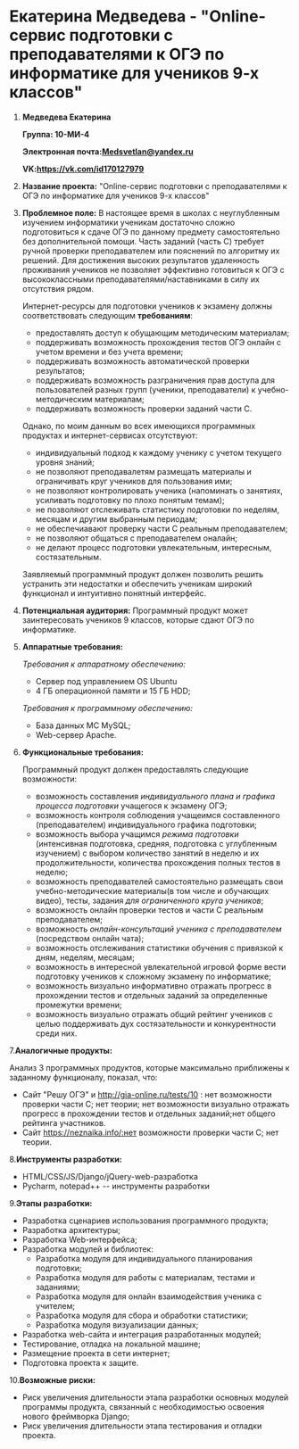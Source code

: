 # Екатерина Медведева - "Online-сервис подготовки с преподавателями к ОГЭ по информатике для учеников 9-х классов"

1. **Медведева Екатерина**

     **Группа: 10-МИ-4**

     **Электронная почта:Medsvetlan@yandex.ru**

     **VK:https://vk.com/id170127979**

2. **Название проекта:**
"Online-сервис подготовки с преподавателями к ОГЭ по информатике для учеников 9-х классов"

3. **Проблемное поле:**
    В настоящее время в школах с неуглубленным изучением информатики ученикам достаточно сложно подготовиться к сдаче ОГЭ по данному предмету самостоятельно без дополнительной помощи. Часть заданий (часть С) требует ручной проверки преподавателем или пояснений по алгоритму их решений. Для достижения высоких результатов удаленность проживания учеников не позволяет эффективно готовиться к ОГЭ с высококлассными преподавателями/наставниками в силу их отсутствия рядом.
    
    Интернет-ресурсы для подготовки учеников к экзамену должны соответствовать следующим **требованиям**:
    
    * предоставлять доступ к обущающим методическим материалам;
    * поддерживать возможность прохождения тестов ОГЭ онлайн с учетом времени и без учета времени;
    * поддерживать возможность автоматической проверки результатов;
    * поддерживать возможность разграничения прав доступа для пользователей разных групп (ученики, преподаватели) к учебно-методическим материалам;
    * поддерживать возможность проверки заданий части С.

    Однако, по моим данным во всех имеющихся программных продуктах и интернет-сервисах отсутствуют:
    
    * индивидуальный подход к каждому ученику с учетом текущего уровня знаний;
    * не позволяют преподавалетям размещать материалы и ограничивать круг учеников для пользования ими;
    * не позволяют контролировать ученика (напоминать о занятиях, усиливать подготовку по плохо понятым темам);
    * не позволяют отслеживать статистику подготовки по неделям, месяцам и другим выбранным периодам;
    * не обеспечиавают проверку части С реальным преподавателем;
    * не позволяют общаться с преподавателем оналайн;
    * не делают процесс подготовки увлекательным, интересным, состязательным.
    
    Заявляемый программный продукт должен позволить решить устранить эти недостатки и обеспечить ученикам широкий функционал и интуитивно понятный интерфейс.

4. **Потенциальная аудитория:**
    Программный продукт может заинтересовать учеников 9 классов, которые сдают ОГЭ по информатике.

5. **Аппаратные требования:**

    *Требования к аппаратному обеспечению:*
     - Сервер под управлением OS Ubuntu
     - 4 ГБ операционной памяти и 15 ГБ HDD;
     
    *Требования к программному обеспечению:*
     - База данных MC MySQL;
     - Web-сервер Apache.
    
    
 6. **Функциональные требования:**
 
    Программный продукт должен предоставлять следующие возможности:
    * возможность составления *индивидуального плана и графика процесса подготовки* учащегося к экзамену ОГЭ;
    * возможность контроля соблюдения учащеимся составленного (преподавателем) индивидуального графика подготовки;
    * возможность выбора учащимся *режима подготовки* (интенсивная подготовка, средняя, подготовка с углубленным изучением) с выбором количество занятий в неделю и их продолжительности, количества прохождения полных тестов в неделю;
    * возможность преподавателей самостоятельно размещать свои учебно-методические материалы(в том числе и обучающих видео), тесты, задания *для ограниченного круга учеников*;
    * возможность онлайн проверки тестов и части C реальным преподавателем;
    * возможность *онлайн-консультаций ученика с преподавателем* (посредством онлайн чата);
    * возможность отслеживания статистики обучения с привязкой к дням, неделям, месяцам;
    * возможность в интересной увлекательной игровой форме вести подготовку учеников к сложному экзамену по информатике;
    * возможность визуально информативно отражать прогресс в прохождении тестов и отдельных заданий за определенные промежутки времени;
    * возможность визуально отражать общий рейтинг учеников с целью поддерживать дух состязательности и конкурентности среди них.

7.**Аналогичные продукты:**

   Анализ 3 программных продуктов, которые максимально приближены к заданному функционалу, показал, что:

   * Сайт "Решу ОГЭ" и http://gia-online.ru/tests/10 : нет возможности проверки части C; нет теории; нет возможности визуально отражать прогресс в прохождении тестов и отдельных заданий;нет общего рейтинга участников.
   * Сайт https://neznaika.info/:нет возможности проверки части C; нет теории.
  
  
 8.**Инструменты разработки:**

   * HTML/CSS/JS/Django/jQuery-web-разработка
   * Pycharm, notepad++ -- инструменты разработки


 9.**Этапы разработки:**
 
* Разработка сценариев использования программного продукта;
* Разработка архитектуры;
* Разработка Web-интерфейса;
* Разработка модулей и библиотек:
    * Разработка модуля для индивидуального планирования подготовки;
    * Разработка модуля для работы с материалам, тестами и заданиями;
    * Разработка модуля для онлайн взаимодействия ученика с учителем;
    * Разработка модуля для сбора и обработки статистики;
    * Разработка модуля визуализации данных;
* Разработка web-сайта и интеграция разработанных модулей;
* Тестирование, отладка на локальной машине;
* Размещение проекта в сети интернет;
* Подготовка проекта к защите.


10.**Возможные риски:**

* Риск увеличения длительности этапа разработки основных модулей программы продукта, связанный с необходимостью освоения нового фреймворка Django;
* Риск увеличения длительности этапа тестирования и отладки проекта.





